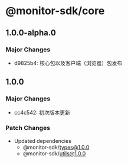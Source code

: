 # @monitor-sdk/core

## 1.0.0-alpha.0

### Major Changes

-   d9825b4: 核心包以及客户端（浏览器）包发布

## 1.0.0

### Major Changes

-   cc4c542: 初次版本更新

### Patch Changes

-   Updated dependencies
    -   @monitor-sdk/types@1.0.0
    -   @monitor-sdk/utils@1.0.0
